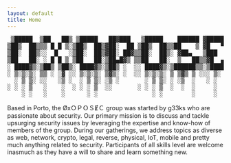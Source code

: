 ```yaml
---
layout: default
title: Home
---
```


<pre style="background-color=#ffffff;">
 ▒█████  ▒██   ██▒ ▒█████   ██▓███   ▒█████    ██████ ▓█████ ▄████▄
▒██▒  ██▒▒▒ █ █ ▒░▒██▒  ██▒▓██░  ██ ▒██▒  ██▒▒██    ▒ ▓█   ▀▒██▀ ▀█
▒██░  ██▒░░  █   ░▒██░  ██▒▓██░ ██▓▒▒██░  ██▒░ ▓██▄   ▒███  ▒▓█    ▄
▒██   ██░ ░ █ █ ▒ ▒██   ██░▒██▄█▓▒ ▒▒██   ██░  ▒   ██▒▒▓█  ▄▒▓▓▄ ▄██
░ ████▓▒░▒██▒ ▒██▒░ ████▓▒░▒██▒ ░  ░░ ████▓▒░▒██████▒▒░▒████▒ ▓███▀
░ ▒░▒░▒░ ▒▒ ░ ░▓ ░░ ▒░▒░▒░ ▒▓▒░ ░  ░░ ▒░▒░▒░ ▒ ▒▓▒ ▒ ░░░ ▒░ ░ ░▒ ▒
  ░ ▒ ▒░ ░░   ░▒ ░  ░ ▒ ▒░ ░▒ ░       ░ ▒ ▒░ ░ ░▒  ░   ░ ░    ░  ▒
░ ░ ░ ▒   ░    ░  ░ ░ ░ ▒  ░░       ░ ░ ░ ▒  ░  ░  ░     ░  ░
    ░ ░   ░    ░      ░ ░               ░ ░        ░     ░  ░ ░
</pre>

Based in Porto, the ØxＯＰＯＳɆＣ group was started by g33ks who are passionate about security. Our primary mission is to discuss and tackle upsurging security issues by leveraging the expertise and know-how of members of the group. During our gatherings, we address topics as diverse as web, network, crypto, legal, reverse, physical, IoT, mobile and pretty much anything related to security. Participants of all skills level are welcome inasmuch as they have a will to share and learn something new.
